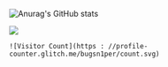 
![Anurag's GitHub stats](https://github-readme-stats.vercel.app/api?username=bugsn1per&show_icons=true&theme=radical)



![](https://img.shields.io/badge/Hack.thePlanet-informational?style=flat&logo=<LOGO_NAME>&logoColor=white&color=2bbc8a)

```
![Visitor Count](https : //profile-counter.glitch.me/bugsn1per/count.svg)
```
